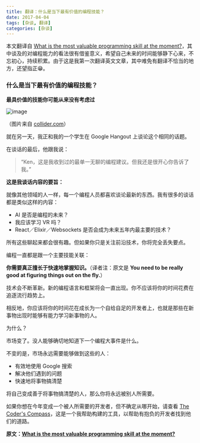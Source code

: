 ```yaml
---
title: 翻译：什么是当下最有价值的编程技能？
date: 2017-04-04
tags: [杂谈, 翻译]
categories: [杂谈]
---
```


本文翻译自 [What is the most valuable programming skill at the moment?](https://www.quora.com/What-is-the-most-valuable-programming-skill-at-the-moment)，其中谈及的对编程能力的看法很有借鉴意义，希望自己未来的时间能够静下心来，不忘初心，持续积累。由于这是我第一次翻译英文文章，其中难免有翻译不恰当的地方，还望指正😁。

### 什么是当下最有价值的编程技能？

**最具价值的技能你可能从来没有考虑过**

![image](https://qph.ec.quoracdn.net/main-qimg-2935deaa6e09f6dc1ada13980a267786-p)

（图片来自 [collider.com](http://collider.com/matt-damon-on-the-martian-his-break-from-acting-and-more/)）

就在另一天，我正和我的一个学生在 Google Hangout 上谈论这个相同的话题。

在谈话的最后，他跟我说：

> “Ken，这是我收到过的最单一无聊的编程建议。但我还是很开心你告诉了我。”

**这是我谈话内容的要旨：**

就像其他领域的人一样，每一个编程人员都喜欢谈论最新的东西。我有很多的谈话都是类似这样的内容：

+ AI 是否是编程的未来？
+ 我应该学习 VR 吗？
+ React／Elixir／Websockets 是否会成为未来五年内最主要的技术？

所有这些聊起来都会很有趣。但如果你只是关注前沿技术，你将完全丢失要点。

编程一直都是跟一个主要技能关联：

**你需要真正擅长于快速地掌握知识。**（译者注：原文是 **You need to be really good at figuring things out on the fly.**）

技术会不断革新。新的编程语言和框架将会一直出现。你不应该将你的时间花费在追逐流行趋势上。

相反地，你应该将你的时间花在成长为一个自给自足的开发者上，也就是那些在新事物出现时能够有能力学习新事物的人。

为什么？

市场变了。没人能够确切地知道下一个编程大事件是什么。

不变的是，市场永远需要能够做到这些的人：

+ 有效地使用 Google 搜索
+ 解决他们遇到的问题
+ 快速地将事物搞清楚

将自己变成善于将事物搞清楚的人，那么你将永远被别人所需要。

如果你想在今年变成一个被人所需要的开发者，但不确定从哪开始，请查看 [The Coder's Compass](http://stories.thefirehoseproject.com/coders-compass/learn-to-code?utm_source=quora&utm_medium=quora_ken_answer&utm_campaign=quora_answers)，这是一个我帮助构建的工具，以帮助有抱负的开发者找到他们的道路。



**原文：[What is the most valuable programming skill at the moment?](https://www.quora.com/What-is-the-most-valuable-programming-skill-at-the-moment)**
